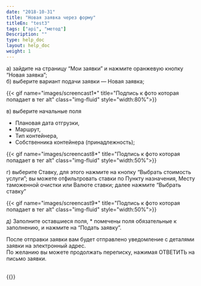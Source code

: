 ```yaml
---
date: "2018-10-31"
title: "Новая заявка через форму"
titleEn: "test3"
tags: ["api", "метод"]
Description: ""
type: help_doc
layout: help_doc
weight: 1
---
```


а) зайдите на страницу “Мои заявки” и нажмите оранжевую кнопку “Новая заявка”; <br/>
б) выберите вариант подачи заявки — Новая заявка;

{{< gif name="images/screencast1*" title="Подпись к фото которая попадает в тег alt" class="img-fluid" style="width:80%">}} <br/>

в) выберите начальные поля

- Плановая дата отгрузки, 
- Маршрут, 
- Тип контейнера, 
- Собственника контейнера (принадлежность);

{{< gif name="images/screencast8*" title="Подпись к фото которая попадает в тег alt" class="img-fluid" style="width:50%">}} <br/>

г) выберите Ставку, 
для этого нажмите на кнопку “Выбрать стоимость услуги”;
вы можете отфильтровать ставки по Пункту назначения, Месту таможенной очистки или Валюте ставки; 
далее нажмите “Выбрать ставку” <br/>

{{< gif name="images/screencast9*" title="Подпись к фото которая попадает в тег alt" class="img-fluid" style="width:50%">}} 
<br/>

д) Заполните оставшиеся поля, * помечены поля обязательные к заполнению, и нажмите на “Подать заявку”. <br/>

<div class="pixxett-alert pixxett-alert-icon alert8-light">
  <i class="fa fa-envelope"></i>После отправки заявки вам будет отправлено уведомление с деталями заявки на электронный адрес. <br/> По желанию вы можете продолжать переписку, нажимая ОТВЕТИТЬ  на письмо заявки.
</div>
<br/>

{{<isHelpful>}}
 
